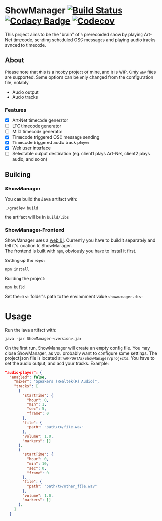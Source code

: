 # ShowManager [![Build Status](https://github.com/MrExplode/ShowManager/actions/workflows/build.yml/badge.svg)](https://github.com/MrExplode/ShowManager/actions) [![Codacy Badge](https://app.codacy.com/project/badge/Grade/06b58e31d1834512bc7016d8240cb6f8)](https://www.codacy.com/gh/MrExplode/ShowManager/dashboard?utm_source=github.com&amp;utm_medium=referral&amp;utm_content=MrExplode/ShowManager&amp;utm_campaign=Badge_Grade) [![Codecov](https://img.shields.io/codecov/c/github/MrExplode/ShowManager)](https://app.codecov.io/gh/MrExplode/ShowManager)
This project aims to be the "brain" of a prerecorded show by playing Art-Net timecode, sending scheduled OSC messages and playing audio tracks synced to timecode.

## About
Please note that this is a hobby project of mine, and it is WIP. Only `wav` files are supported. Some options can be only changed from the configuration file, notably
 - Audio output
 - Audio tracks

### Features
- [x] Art-Net timecode generator
- [ ] LTC timecode generator
- [ ] MIDI timecode generator
- [x] Timecode triggered OSC message sending
- [x] Timecode triggered audio track player
- [x] Web user interface
- [ ] Selectable output destination (eg. client1 plays Art-Net, client2 plays audio, and so on)

## Building

### ShowManager
You can build the Java artifact with:
```shell
./gradlew build
```
the artifact will be in `build/libs`  

### ShowManager-Frontend
ShowManager uses a [web UI](https://github.com/MrExplode/SM-Frontend). Currently you have to build it separately and tell it's location to ShowManager.  
The frontend is built with `npm`, obviously you have to install it first.  
  
Setting up the repo:
```shell
npm install
```
  
Building the project:
```shell
npm build
```
Set the `dist` folder's path to the environment value `showmanager.dist`

# Usage
Run the java artifact with:
```shell
java -jar ShowManager-<version>.jar
```
On the first run, ShowManager will create an empty config file. You may close ShowManager, as you probably want to configure some settings.
The project json file is located at `%APPDATA%/ShowManager/projects`.
You have to set the audio output, and add your tracks. Example:
```json
"audio-player": {
  "enabled": false,
    "mixer": "Speakers (Realtek(R) Audio)",
    "tracks": [
      {
        "startTime": {
          "hour": 0,
          "min": 1,
          "sec": 5,
          "frame": 0
        },
        "file": {
          "path": "path/to/file.wav"
        },
        "volume": 1.0,
        "markers": []
      },
      {
        "startTime": {
          "hour": 0,
          "min": 10,
          "sec": 0,
          "frame": 0
        },
        "file": {
          "path": "path/to/other_file.wav"
        },
        "volume": 1.0,
        "markers": []
      },
    ]
  }
```

